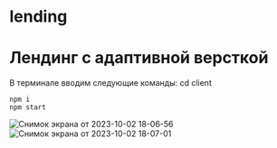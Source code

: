 # lending
# Лендинг с адаптивной версткой

В терминале вводим следующие команды:
cd client
```
npm i
npm start
```

![Снимок экрана от 2023-10-02 18-06-56](https://github.com/lunaaur/lending/assets/99590272/5378b071-db91-4898-a9f7-9148c3d5fba9)
![Снимок экрана от 2023-10-02 18-07-01](https://github.com/lunaaur/lending/assets/99590272/5367e54d-fc17-4173-8798-e7195bac4548)

